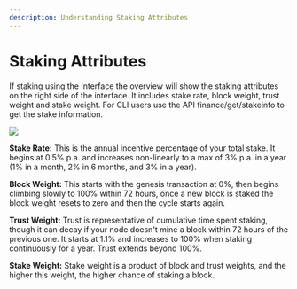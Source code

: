 ```yaml
---
description: Understanding Staking Attributes
---
```


# Staking Attributes

If staking using the Interface the overview will show the staking attributes on the right side of the interface. It includes stake rate, block weight, trust weight and stake weight. For CLI users use the API finance/get/stakeinfo to get the stake information.

![](https://nexus.io/ResourceHub/images/guide/stake-guide2.png)

**Stake Rate:** This is the annual incentive percentage of your total stake. It begins at 0.5% p.a. and increases non-linearly to a max of 3% p.a. in a year (1% in a month, 2% in 6 months, and 3% in a year).

**Block Weight:** This starts with the genesis transaction at 0%, then begins climbing slowly to 100% within 72 hours, once a new block is staked the block weight resets to zero and then the cycle starts again.

**Trust Weight:** Trust is representative of cumulative time spent staking, though it can decay if your node doesn't mine a block within 72 hours of the previous one. It starts at 1.1% and increases to 100% when staking continuously for a year. Trust extends beyond 100%.

**Stake Weight:** Stake weight is a product of block and trust weights, and the higher this weight, the higher chance of staking a block.
